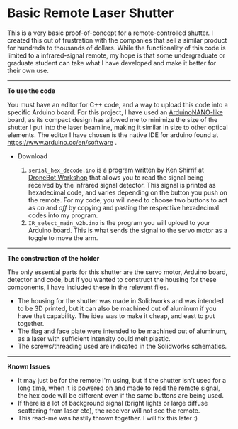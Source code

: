 # Basic Remote Laser Shutter
<html>
<p>
  This is a very basic proof-of-concept for a remote-controlled shutter. I created this out of frustration with the companies that sell a similar product for hundreds to thousands of dollars. While the functionality of this code is limited to a infrared-signal remote, my hope is that some undergraduate or graduate student can take what I have developed and make it better for their own use.
  </p>
  <hr></hr>
  <b>To use the code</b>
  <p>You must have an editor for C++ code, and a way to upload this code into a specific Arduino board. For this project, I have used an <a href="https://store-usa.arduino.cc/products/arduino-nano/">ArduinoNANO-like</a> board, as its compact design has allowed me to minimize the size of the shutter I put into the laser beamline, making it similar in size to other optical elements. The editor I have chosen is the native IDE for arduino found at <a href="https://www.arduino.cc/en/software">https://www.arduino.cc/en/software</a> .</p>
  <ul>
  <li>Download </li>
  <ol>
    <li><code>serial_hex_decode.ino</code> is a program written by Ken Shirrif at <a href="http://dronebotworkshop.com">DroneBot Workshop</a> that allows you to read the signal being received by the infrared signal detector. This signal is printed as hexadecimal code, and varies depending on the button you push on the remote. For my code, you will need to choose two buttons to act as <i>on</i> and <i>off</i> by copying and pasting the respective hexadecimal codes into my program.</li>
  <li> <code>IR_select_main_v2b.ino</code> is the program you will upload to your Arduino board. This is what sends the signal to the servo motor as a toggle to move the arm.</li>
  </ol>
  </ul> 
  <hr></hr>
  <b>The construction of the holder</b>
  <p>The only essential parts for this shutter are the servo motor, Arduino board, detector and code, but if you wanted to construct the housing for these components, I have included these in the relevent files.</p>
  <ul>
  <li>The housing for the shutter was made in Solidworks and was intended to be 3D printed, but it can also be machined out of aluminum if you have that capability. The idea was to make it cheap, and east to put together.</li>
  <li>The flag and face plate were intended to be machined out of aluminum, as a laser with sufficient intensity could melt plastic.</li>
  <li>The screws/threading used are indicated in the Solidworks schematics.</li>
  </ul>
  <hr></hr>
  <b>Known Issues</b>
  <ul>
  <li>It may just be for the remote I'm using, but if the shutter isn't used for a long time, when it is powered on and made to read the remote signal, the hex code will be different even if the same buttons are being used. </li>
  <li>If there is a lot of background signal (bright lights or large diffuse scattering from laser etc), the receiver will not see the remote.</li>
  <li>This read-me was hastily thrown together. I will fix this later :)</li>
</ul>
</html>
